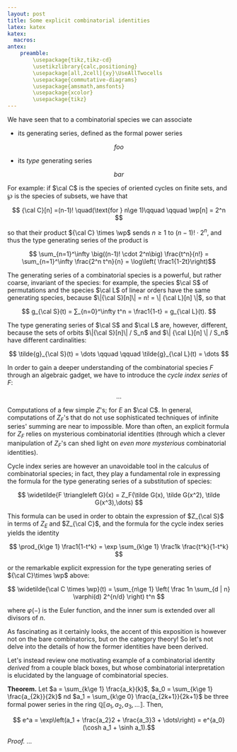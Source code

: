 ```yaml
---
layout: post
title: Some explicit combinatorial identities
latex: katex
katex:
  macros:
antex:
    preamble:
        \usepackage{tikz,tikz-cd}
        \usetikzlibrary{calc,positioning}
        \usepackage[all,2cell]{xy}\UseAllTwocells
        \usepackage{commutative-diagrams}
        \usepackage{amsmath,amsfonts}
        \usepackage{xcolor}
        \usepackage{tikz}
---
```


We have seen that to a combinatorial species we can associate

- its generating series, defined as the formal power series 

$$ foo $$ 

- its *type* generating series

$$ bar $$ 

For example: if $\cal C$ is the species of oriented cycles on finite sets, and $\wp$ is the species of subsets, we have that

$$ {\cal C}[n] =(n-1)! \quad(\text{for } n\ge 1)\qquad \qquad \wp[n] = 2^n $$ 

so that their product ${\cal C} \times \wp$ sends $n\ge 1$ to $(n-1)! \cdot 2^n$, and thus the type generating series of the product is 

$$ \sum_{n=1}^\infty \big((n-1)! \cdot 2^n\big) \frac{t^n}{n!} = \sum_{n=1}^\infty \frac{2^n t^n}{n} = \log\left( \frac1{1-2t}\right)$$


The generating series of a combinatorial species is a powerful, but rather coarse, invariant of the species: for example, the species $\cal S$ of permutations and the species $\cal L$ of linear orders have the same generating species, because $\|{\cal S}[n]\| = n! = \| {\cal L}[n] \|$, so that 

$$ g_{\cal S}(t) = ∑_{n=0}^\infty t^n = \frac1{1-t} = g_{\cal L}(t). $$

The type generating series of $\cal S$ and $\cal L$ are, however, different, because the sets of orbits $\|{\cal S}[n]\| / S_n$ and $\| {\cal L}[n] \| / S_n$ have different cardinalities: 

$$ \tilde{g}_{\cal S}(t) = \dots \qquad \qquad  \tilde{g}_{\cal L}(t) = \dots $$

In order to gain a deeper understanding of the combinatorial species $F$ through an algebraic gadget, we have to introduce the *cycle index series* of $F$:

$$ \dots $$

Computations of a few simple $Z$'s; for $E$ an $\cal C$. In general, computations of $Z_F$'s that do not use sophisticated techniques of infinite series' summing are near to impossible. More than often, an explicit formula for $Z_F$ relies on mysterious combinatorial identities (through which a clever manipulation of $Z_F$'s can shed light on *even more mysterious* combinatorial identities).

Cycle index series are however an unavoidable tool in the calculus of combinatorial species; in fact, they play a fundamental role in expressing the formula for the type generating series of a substitution of species: 

$$ \widetilde{F \triangleleft G}(x) = Z_F(\tilde G(x), \tilde G(x^2), \tilde G(x^3),\dots) $$

This formula can be used in order to obtain the expression of $Z_{\cal S}$ in terms of $Z_E$ and $Z_{\cal C}$, and the formula for the cycle index series yields the identity 

$$ \prod_{k\ge 1} \frac1{1-t^k} = \exp \sum_{k\ge 1} \frac1k \frac{t^k}{1-t^k} $$

or the remarkable explicit expression for the type generating series of ${\cal C}\times \wp$ above:

$$ \widetilde{\cal C \times \wp}(t) = \sum_{n\ge 1} \left( \frac 1n \sum_{d | n} \varphi(d) 2^{n/d} \right) t^n $$

where $\varphi(-)$ is the Euler function, and the inner sum is extended over all divisors of $n$.

As fascinating as it certainly looks, the accent of this exposition is however not on the bare combinatorics, but on the category theory! So let's not delve into the details of how the former identities have been derived.

Let's instead review one motivating example of a combinatorial identity *derived* from a couple black boxes, but whose combinatorial interpretation is elucidated by the language of combinatorial species.

**Theorem.** Let $a = \sum_{k\ge 1} \frac{a_k}{k}$, $a_0 = \sum_{k\ge 1} \frac{a_{2k}}{2k}$ nd $a_1 = \sum_{k\ge 0} \frac{a_{2k+1}}{2k+1}$ be three formal power series in the ring $\mathbb{Q}\llbracket a_1, a_2, a_3,\dots\rrbracket$. Then, 

$$ e^a = \exp\left(a_1 + \frac{a_2}2 + \frac{a_3}3 + \dots\right) = e^{a_0}(\cosh a_1 + \sinh a_1).$$

*Proof.* ...